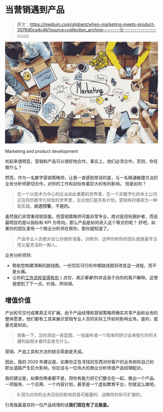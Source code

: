 # 当营销遇到产品

> 原文：<https://medium.com/globant/when-marketing-meets-product-3076d0ca4c4b?source=collection_archive---------0----------------------->

![](img/08a3f5453004d876f8a56cd7747ce13e.png)

Marketing and product development

听起来很明显，营销和产品可以很好地合作。事实上，他们必须合作，否则，你在做什么？

然而，作为一名数字营销策略师，让我一直感到惊讶的是，与一名精通敏捷方法的业务分析师密切合作，对你的工作和目标有着巨大的有利影响。
但是如何？

> 在一个以技术为中心的企业如此重要的世界里，在一个非数字化的本土公司正在经历数字化转型的世界里，无论他们是否有计划，营销有时被视为一种软实践。**剧透预警，不是的。**

虽然我们非常重视软技能，但营销策略师可能非常专业，绝对是目标拥护者，而且最明显的是以指标和 KPI 为导向。那么产品是如何进入这个等式的呢？
好吧，如果你的团队里有一个商业分析师在帮你，那你就知道了。

> 产品专业人员绝对会让你做好准备，训练你，这样你和你的团队就是最专注而又最灵活的一群人。

业务分析师将:

*   帮助您构建清晰的路线图。一份切实可行的中期路线图将改变这一进程，而不是头痛。
*   让你的[工作流程变得有形](https://www.agilealliance.org/wp-content/uploads/2016/09/What-Does-a-BA-Do-on-an-Agile-Project.pdf) ( *吉拉，我正看着你*)并且易于向你的客户解释。这使我想到了下一点。价值。*附加值*。

## 增值价值

产出和可交付成果真正可扩展。由于产品经理和营销策略师确实共享产品和业务的整体愿景，他们都有工具来展示营销专业人员的实际工作如何影响业务。是的，度量也是如此。

> 想象一下，当你添加一张蓝图、一张画布或一个简单的研讨会来吸引你的关键利益相关者时会发生什么。

营销、产品工具和方法的结合简直是天成。

因此，我的 2020 年建议是，如果你正在寻找的东西对你客户的业务和你自己的职业道路产生巨大影响，你应该与一位伟大的商业分析师或产品经理配对。

我的建议是，如果你两者都不是，但你有能力将它们整合在一起，推出一个产品、一项服务、一个应用、一个内容计划，甚至是一个虚拟教育平台，你就这么做吧。

> B 因为对你的业务目标的影响将是可衡量的、战略性的和可扩展的。

引用我最喜欢的一位产品经理的话****我们现在有了北极星。****